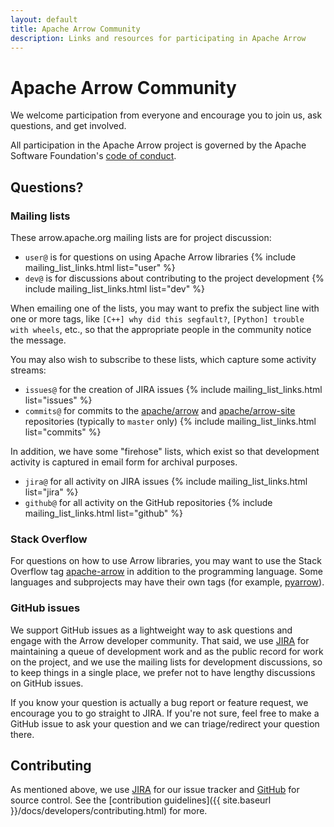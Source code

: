 ```yaml
---
layout: default
title: Apache Arrow Community
description: Links and resources for participating in Apache Arrow
---
```

<!--
{% comment %}
Licensed to the Apache Software Foundation (ASF) under one or more
contributor license agreements.  See the NOTICE file distributed with
this work for additional information regarding copyright ownership.
The ASF licenses this file to you under the Apache License, Version 2.0
(the "License"); you may not use this file except in compliance with
the License.  You may obtain a copy of the License at

http://www.apache.org/licenses/LICENSE-2.0

Unless required by applicable law or agreed to in writing, software
distributed under the License is distributed on an "AS IS" BASIS,
WITHOUT WARRANTIES OR CONDITIONS OF ANY KIND, either express or implied.
See the License for the specific language governing permissions and
limitations under the License.
{% endcomment %}
-->

# Apache Arrow Community

We welcome participation from everyone and encourage you to join us, ask questions, and get involved.

All participation in the Apache Arrow project is governed by the Apache Software Foundation's [code of conduct](https://www.apache.org/foundation/policies/conduct.html).

## Questions?

### Mailing lists

These arrow.apache.org mailing lists are for project discussion:

<ul>
  <li> <code>user@</code> is for questions on using Apache Arrow libraries {% include mailing_list_links.html list="user" %} </li>
  <li> <code>dev@</code> is for discussions about contributing to the project development {% include mailing_list_links.html list="dev" %} </li>
</ul>

When emailing one of the lists, you may want to prefix the subject line with one or more tags, like `[C++] why did this segfault?`, `[Python] trouble with wheels`, etc., so that the appropriate people in the community notice the message.

You may also wish to subscribe to these lists, which capture some activity streams:

<ul>
  <li> <code>issues@</code> for the creation of JIRA issues {% include mailing_list_links.html list="issues" %} </li>
  <li> <code>commits@</code> for commits to the <a href="https://github.com/apache/arrow">apache/arrow</a> and <a href="https://github.com/apache/arrow-site">apache/arrow-site</a> repositories (typically to <code>master</code> only) {% include mailing_list_links.html list="commits" %} </li>
</ul>

In addition, we have some "firehose" lists, which exist so that development
activity is captured in email form for archival purposes.

<ul>
  <li> <code>jira@</code> for all activity on JIRA issues {% include mailing_list_links.html list="jira" %} </li>
  <li> <code>github@</code> for all activity on the GitHub repositories {% include mailing_list_links.html list="github" %} </li>
</ul>

### Stack Overflow

For questions on how to use Arrow libraries, you may want to use the Stack Overflow tag [apache-arrow](https://stackoverflow.com/questions/tagged/apache-arrow) in addition to the programming language. Some languages and subprojects may have their own tags (for example, [pyarrow](https://stackoverflow.com/questions/tagged/pyarrow)).

### GitHub issues

We support GitHub issues as a lightweight way to ask questions and engage with
the Arrow developer community.
That said, we use [JIRA](https://issues.apache.org/jira/browse/ARROW) for maintaining a queue of development work and as the public record for work on the project, and we use the mailing lists for development discussions, so to keep things in a single place, we prefer not to have lengthy discussions on GitHub issues.

If you know your question is actually a bug report or feature request, we encourage you to go straight to JIRA. If you're not sure, feel free to make a GitHub issue to ask your question and we can triage/redirect your question there.

## Contributing

As mentioned above, we use [JIRA](https://issues.apache.org/jira/browse/ARROW) for our issue tracker and [GitHub](https://github.com/apache/arrow) for source control. See the [contribution guidelines]({{ site.baseurl }}/docs/developers/contributing.html) for more.
